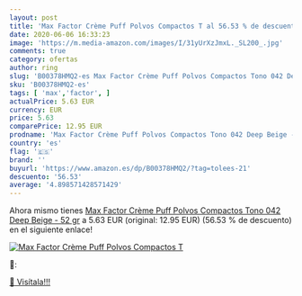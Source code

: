 ```yaml
---
layout: post
title: 'Max Factor Crème Puff Polvos Compactos T al 56.53 % de descuento'
date: 2020-06-06 16:33:23
image: 'https://m.media-amazon.com/images/I/31yUrXzJmxL._SL200_.jpg'
comments: true
category: ofertas
author: ring
slug: 'B00378HMQ2-es Max Factor Crème Puff Polvos Compactos Tono 042 Deep Beige...'
sku: 'B00378HMQ2-es'
tags: [ 'max','factor', ]
actualPrice: 5.63 EUR
currency: EUR
price: 5.63
comparePrice: 12.95 EUR
prodname: 'Max Factor Crème Puff Polvos Compactos Tono 042 Deep Beige - 52 gr'
country: 'es'
flag: '🇪🇸'
brand: ''
buyurl: 'https://www.amazon.es/dp/B00378HMQ2/?tag=tolees-21'
descuento: '56.53'
average: '4.898571428571429'
---
```


Ahora mismo tienes [Max Factor Crème Puff Polvos Compactos Tono 042 Deep Beige - 52 gr](https://www.amazon.es/dp/B00378HMQ2/?tag=tolees-21) a 5.63 EUR (original: 12.95 EUR) (56.53 %  de descuento) en el siguiente enlace!

[![Max Factor Crème Puff Polvos Compactos T](https://m.media-amazon.com/images/I/31yUrXzJmxL._SL200_.jpg)](https://www.amazon.es/dp/B00378HMQ2/?tag=tolees-21)

🔎:


[🛒 Visítala!!!](https://www.amazon.es/dp/B00378HMQ2/?tag=tolees-21)
